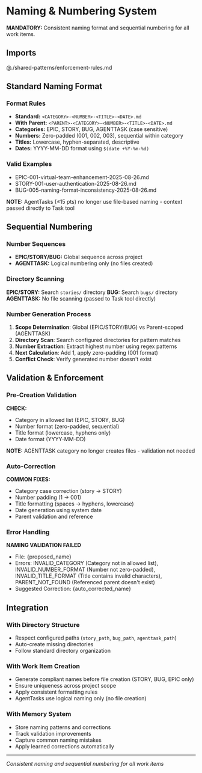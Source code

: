 # Naming & Numbering System

**MANDATORY:** Consistent naming format and sequential numbering for all work items.

## Imports
@./shared-patterns/enforcement-rules.md

## Standard Naming Format

### Format Rules
- **Standard:** `<CATEGORY>-<NUMBER>-<TITLE>-<DATE>.md`
- **With Parent:** `<PARENT>-<CATEGORY>-<NUMBER>-<TITLE>-<DATE>.md`
- **Categories:** EPIC, STORY, BUG, AGENTTASK (case sensitive)
- **Numbers:** Zero-padded (001, 002, 003), sequential within category
- **Titles:** Lowercase, hyphen-separated, descriptive
- **Dates:** YYYY-MM-DD format using `$(date +%Y-%m-%d)`

### Valid Examples
- EPIC-001-virtual-team-enhancement-2025-08-26.md
- STORY-001-user-authentication-2025-08-26.md
- BUG-005-naming-format-inconsistency-2025-08-26.md

**NOTE:** AgentTasks (≤15 pts) no longer use file-based naming - context passed directly to Task tool

## Sequential Numbering

### Number Sequences
- **EPIC/STORY/BUG:** Global sequence across project
- **AGENTTASK:** Logical numbering only (no files created)

### Directory Scanning
**EPIC/STORY:** Search `stories/` directory
**BUG:** Search `bugs/` directory
**AGENTTASK:** No file scanning (passed to Task tool directly)

### Number Generation Process
1. **Scope Determination**: Global (EPIC/STORY/BUG) vs Parent-scoped (AGENTTASK)
2. **Directory Scan**: Search configured directories for pattern matches
3. **Number Extraction**: Extract highest number using regex patterns
4. **Next Calculation**: Add 1, apply zero-padding (001 format)
5. **Conflict Check**: Verify generated number doesn't exist

## Validation & Enforcement

### Pre-Creation Validation
**CHECK:**
- Category in allowed list (EPIC, STORY, BUG)
- Number format (zero-padded, sequential)
- Title format (lowercase, hyphens only)
- Date format (YYYY-MM-DD)

**NOTE:** AGENTTASK category no longer creates files - validation not needed

### Auto-Correction
**COMMON FIXES:**
- Category case correction (story → STORY)
- Number padding (1 → 001)
- Title formatting (spaces → hyphens, lowercase)
- Date generation using system date
- Parent validation and reference

### Error Handling
**NAMING VALIDATION FAILED**
- File: {proposed_name}
- Errors: INVALID_CATEGORY (Category not in allowed list), INVALID_NUMBER_FORMAT (Number not zero-padded), INVALID_TITLE_FORMAT (Title contains invalid characters), PARENT_NOT_FOUND (Referenced parent doesn't exist)
- Suggested Correction: {auto_corrected_name}

## Integration

### With Directory Structure
- Respect configured paths (`story_path`, `bug_path`, `agenttask_path`)
- Auto-create missing directories
- Follow standard directory organization

### With Work Item Creation
- Generate compliant names before file creation (STORY, BUG, EPIC only)
- Ensure uniqueness across project scope
- Apply consistent formatting rules
- AgentTasks use logical naming only (no file creation)

### With Memory System
- Store naming patterns and corrections
- Track validation improvements
- Capture common naming mistakes
- Apply learned corrections automatically

---
*Consistent naming and sequential numbering for all work items*